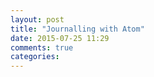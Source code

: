 ```yaml
---
layout: post
title: "Journalling with Atom"
date: 2015-07-25 11:29
comments: true
categories: 
---
```

